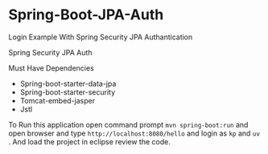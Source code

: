 # Spring-Boot-JPA-Auth
Login Example With Spring Security JPA Authantication

Spring Security JPA Auth

Must Have Dependencies
* Spring-boot-starter-data-jpa
* Spring-boot-starter-security
* Tomcat-embed-jasper
* Jstl

To Run this application open command prompt `mvn spring-boot:run` and open browser and type `http://localhost:8080/hello` and login as `kp` and `uv` . And load the project in eclipse review the code.
